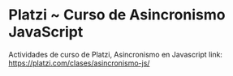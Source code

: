 # Platzi ~ Curso de Asincronismo JavaScript
Actividades de curso de Platzi, Asincronismo en Javascript
link: https://platzi.com/clases/asincronismo-js/
